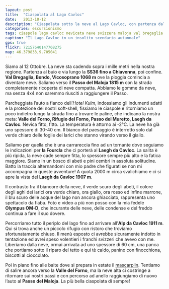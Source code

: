 ```yaml
---
layout: post
title:  "Ciaspolata al Lago Cavloc"
date:   2013-10-12
description: "Ciaspolata sotto la neve al Lago Cavloc, con partenza dal Maloja"
categories: escursionismo
tags: ciaspole lago cavloc nevicata neve svizzera maloja val bregaglia engadina
caption: "Il Lago Cavloc in un insolito scendario autunnale"
gps: true
flickr: 72157640147768275
map: 46.379833,9.705041
---
```


Siamo al 12 Ottobre. La neve sta cadendo sopra i mille metri nella nostra regione. Partenza al buio e via lungo la **SS36 fino a Chiavenna**, poi confine. **Val Bregaglia, Bondo, Vicosoprano 1068 m** ove la pioggia comincia a diventare neve. Saliamo verso il **Passo del Maloja 1815 m** con la strada completamente ricoperta di neve compatta. Abbiamo le gomme da neve, ma senza 4x4 non saremmo riusciti a raggiungere il Passo.

Parcheggiata l’auto a fianco dell’*Hotel Kulm*, indossiamo gli indumenti adatti e la protezione dei nostri soft-shell, fissiamo le ciaspole e ritorniamo un poco indietro lungo la strada fino a trovare le paline, che indicano la nostra meta: **Valle del Forno, Rifugio del Forno, Passo del Muretto, Laegh da Cavloc**. Nevica fitto, fitto. La temperatura è attorno ai -2°C. La neve ha già uno spessore di 30-40 cm. Il bianco del paesaggio è interrotto solo dal verde chiaro delle foglie dei larici che stanno virando verso il giallo.

Saliamo per quella che è una carrareccia fino ad un tornante dove seguiamo le indicazioni per **la Fourcla** che ci porterà al **Laegh da Cavloc**. La salita è più ripida, la neve cade sempre fitta, lo spessore sempre più alto e la fatica maggiore. Siamo in un bosco di abeti e pini cembri in assoluta solitudine. Batto la traccia alternandomi con mio padre che figurati se non mi accompagna in queste avventure! A quota 2000 m circa svalichiamo e ci si apre la vista del **Laegh da Cavloc 1907 m**.

Il contrasto fra il biancore della neve, il verde scuro degli abeti, il colore degli aghi dei larici ora verde chiaro, ora giallo, ora rosso ed infine marrone, il blu scuro delle acque del lago non ancora ghiacciato, rappresenta uno spettacolo da fiaba. Foto e video a più non posso con la mia fedele **Olympus OM-D**, che incurante delle neve, delle condense e del freddo continua a fare il suo dovere.

Percorriamo tutto il periplo del lago fino ad arrivare all’**Alp da Cavloc 1911 m**. Qui si trova anche un piccolo rifugio con ristoro che troviamo sfortunatamente chiuso. Il menù esposto ci avrebbe sicuramente indotto in tentazione ed avrei speso volentieri i franchi svizzeri che avevo con me. Liberiamo dalla neve, ormai arrivata ad uno spessore di 60 cm, una  panca che portiamo sotto il riparo del tetto e qui tè caldo, panino con finocchiona, biscotti al cioccolato.

Poi in piano fino alle baite dove si prepara in estate il [mascarplin](http://www.fondazioneslowfood.it/pagine/ita/presidi/dettaglio_presidi.lasso?-id=4476&-nz=&-tp=/ "Mascarpin"). Tentiamo di salire ancora verso la **Valle del Forno**, ma la neve alta ci costringe a ritornare sui nostri passi e con percorso ad anello raggiungiamo di nuovo l’auto al **Passo del Maloja**.
La più bella ciaspolata di sempre!
